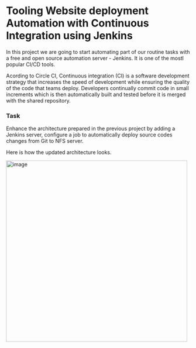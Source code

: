 # Tooling Website deployment Automation with Continuous Integration using Jenkins

In this project we are going to start automating part of our routine tasks with a free and open source automation server - Jenkins. It is one of the mostl popular CI/CD tools.

Acording to Circle CI, Continuous integration (CI) is a software development strategy that increases the speed of development while ensuring the quality of the code that teams deploy. Developers continually commit code in small increments which is then automatically built and tested before it is merged with the shared repository.

### Task

Enhance the architecture prepared in the previous project by adding a Jenkins server, configure a job to automatically deploy source codes changes from Git to NFS server.

Here is how the updated architecture looks.

<img width="495" alt="image" src="https://github.com/MabelOlivia/Devops-Cloud-Engineering/assets/70368706/b838a487-7a53-451f-b495-9586cca42468">
